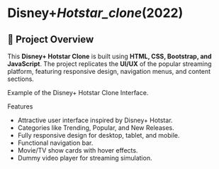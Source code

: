 # Disney+_Hotstar_clone_(2022)

## 📌 Project Overview

This **Disney+ Hotstar Clone** is built using **HTML, CSS, Bootstrap, and JavaScript**. The project replicates the **UI/UX** of the popular streaming platform, featuring responsive design, navigation menus, and content sections.

Example of the Disney+ Hotstar Clone Interface.

Features
- Attractive user interface inspired by Disney+ Hotstar.
- Categories like Trending, Popular, and New Releases.
- Fully responsive design for desktop, tablet, and mobile.
- Functional navigation bar.
- Movie/TV show cards with hover effects. 
- Dummy video player for streaming simulation.
